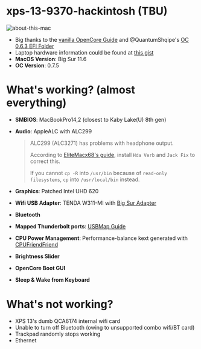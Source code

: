 # xps-13-9370-hackintosh (TBU)
![about-this-mac](https://scontent.xx.fbcdn.net/v/t1.15752-9/253620568_940449133492409_6562313273770403349_n.png?_nc_cat=107&ccb=1-5&_nc_sid=aee45a&_nc_ohc=7hZoDE-XqqoAX9fjpTI&_nc_ad=z-m&_nc_cid=0&_nc_ht=scontent.xx&oh=1c20fbd5f37ca8171dc5537ffd411fb5&oe=61B3DBC7)
* Big thanks to the [vanilla OpenCore Guide](https://dortania.github.io/OpenCore-Install-Guide/) and @QuantumShqipe's [OC 0.6.3 EFI Folder](https://github.com/QuantumShqipe/OpenCore-0.6.3-XPS-13-9370-BigSur)
* Laptop hardware information could be found at [this gist](https://gist.github.com/ngfuong/910a94c33bd650a20fe4913a2d57e547)
* **MacOS Version**: Big Sur 11.6
* **OC Version**: 0.7.5

# What's working? (almost everything)
* **SMBIOS**: MacBookPro14,2 (closest to Kaby Lake(U) 8th gen)
* **Audio**: AppleALC with ALC299

  > ALC299 (ALC3271) has problems with headphone output.
  > 
  > According to [EliteMacx68's guide](https://elitemacx86.com/threads/audio-distortion-when-using-headphones-on-laptops-clover-opencore.185/), install `Hda Verb` and `Jack Fix` to correct this.
  > 
  > If you cannot `cp -R` into `/usr/bin` because of `read-only filesystems`, `cp` into `/usr/local/bin` instead.
* **Graphics**: Patched Intel UHD 620
* **Wifi USB Adapter**: TENDA W311-MI with [Big Sur Adapter](https://github.com/chris1111/Wireless-USB-Big-Sur-Adapter)
* **Bluetooth**
* **Mapped Thunderbolt ports**: [USBMap Guide](https://github.com/corpnewt/USBMap)
* **CPU Power Management**: Performance-balance kext generated with [CPUFriendFriend](https://github.com/corpnewt/CPUFriendFriend)
* **Brightness Slider**
* **OpenCore Boot GUI**
* **Sleep & Wake from Keyboard**


# What's not working?
* XPS 13's dumb QCA6174 internal wifi card
* Unable to turn off Bluetooth (owing to unsupported combo wifi/BT card)
* Trackpad randomly stops working
* Ethernet

